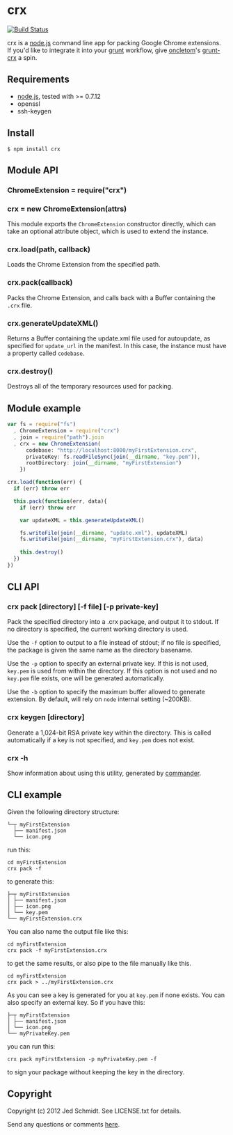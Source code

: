 crx
===

[![Build Status](https://secure.travis-ci.org/jed/crx.png)](http://travis-ci.org/jed/crx)

crx is a [node.js](http://nodejs.org/) command line app for packing Google Chrome extensions. If you'd like to integrate it into your [grunt](http://gruntjs.com/) workflow, give [oncletom](https://github.com/oncletom)'s [grunt-crx](https://github.com/oncletom/grunt-crx) a spin.

## Requirements

* [node.js](http://nodejs.org/), tested with >= 0.7.12
* openssl
* ssh-keygen

## Install

    $ npm install crx

## Module API

### ChromeExtension = require("crx")
### crx = new ChromeExtension(attrs)

This module exports the `ChromeExtension` constructor directly, which can take an optional attribute object, which is used to extend the instance.

### crx.load(path, callback)

Loads the Chrome Extension from the specified path.

### crx.pack(callback)

Packs the Chrome Extension, and calls back with a Buffer containing the `.crx` file.

### crx.generateUpdateXML()

Returns a Buffer containing the update.xml file used for autoupdate, as specified for `update_url` in the manifest. In this case, the instance must have a property called `codebase`.

### crx.destroy()

Destroys all of the temporary resources used for packing.

## Module example

```javascript
var fs = require("fs")
  , ChromeExtension = require("crx")
  , join = require("path").join
  , crx = new ChromeExtension(
      codebase: "http://localhost:8000/myFirstExtension.crx",
      privateKey: fs.readFileSync(join(__dirname, "key.pem")),
      rootDirectory: join(__dirname, "myFirstExtension")
    })

crx.load(function(err) {
  if (err) throw err

  this.pack(function(err, data){
    if (err) throw err

    var updateXML = this.generateUpdateXML()

    fs.writeFile(join(__dirname, "update.xml"), updateXML)
    fs.writeFile(join(__dirname, "myFirstExtension.crx"), data)
  
    this.destroy()
  })
})
```

## CLI API

### crx pack [directory] [-f file] [-p private-key]

Pack the specified directory into a .crx package, and output it to stdout. If no directory is specified, the current working directory is used.

Use the `-f` option to output to a file instead of stdout; if no file is specified, the package is given the same name as the directory basename.

Use the `-p` option to specify an external private key. If this is not used, `key.pem` is used from within the directory. If this option is not used and no `key.pem` file exists, one will be generated automatically.

Use the `-b` option to specify the maximum buffer allowed to generate extension. By default, will rely on `node` internal setting (~200KB).

### crx keygen [directory]

Generate a 1,024-bit RSA private key within the directory. This is called automatically if a key is not specified, and `key.pem` does not exist.

### crx -h

Show information about using this utility, generated by [commander](https://github.com/visionmedia/commander.js).

## CLI example

Given the following directory structure:

    └─┬ myFirstExtension
      ├── manifest.json
      └── icon.png

run this:

    cd myFirstExtension
    crx pack -f

to generate this:

    ├─┬ myFirstExtension
    │ ├── manifest.json
    │ ├── icon.png
    │ └── key.pem
    └── myFirstExtension.crx

You can also name the output file like this:

    cd myFirstExtension
    crx pack -f myFirstExtension.crx

to get the same results, or also pipe to the file manually like this.

    cd myFirstExtension
    crx pack > ../myFirstExtension.crx

As you can see a key is generated for you at `key.pem` if none exists. You can also specify an external key. So if you have this:

    ├─┬ myFirstExtension
    │ ├── manifest.json
    │ └── icon.png
    └── myPrivateKey.pem

you can run this:

    crx pack myFirstExtension -p myPrivateKey.pem -f

to sign your package without keeping the key in the directory.

Copyright
---------

Copyright (c) 2012 Jed Schmidt. See LICENSE.txt for details.

Send any questions or comments [here](http://twitter.com/jedschmidt).